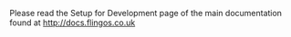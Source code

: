 Please read the Setup for Development page of the main documentation found at http://docs.flingos.co.uk